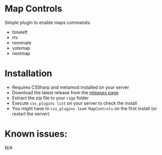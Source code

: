 # Map Controls

Simple plugin to enable maps commands:

- timeleft
- rtv
- nominate
- votemap
- nextmap

# Installation

- Requires CSSharp and metamod installed on your server
- Download the latest release from the [releases page](https://github.com/Dliix66/MapControls/releases)
- Extract the zip file to your `csgo` folder
- Execute `css_plugins list` on your server to check the install
- You might have to `css_plugins load MapControls` on the first install (or restart the server)

# Known issues:

N/A
